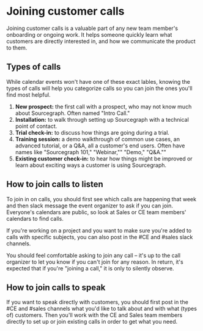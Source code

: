 # Joining customer calls

Joining customer calls is a valuable part of any new team member's onboarding or ongoing work. It helps someone quickly learn what customers are directly interested in, and how we communicate the product to them.

## Types of calls

While calendar events won't have one of these exact lables, knowing the types of calls will help you categorize calls so you can join the ones you'll find most helpful. 

1. **New prospect:** the first call with a prospect, who may not know much about Sourcegraph. Often named "Intro Call."
1. **Installation:** to walk through setting up Sourcegraph with a technical point of contact.  
1. **Trial check-in:** to discuss how things are going during a trial.
1. **Training session:** a demo walkthrough of common use cases, an advanced tutorial, or a Q&A, all a customer's end users. Often have names like "Sourcegraph 101," "Webinar,"" "Demo," "Q&A.""
1. **Existing customer check-in:** to hear how things might be improved or learn about exciting ways a customer is using Sourcegraph. 

## How to join calls to listen

To join in on calls, you should first see which calls are happening that week and then slack message the event organizer to ask if you can join. Everyone's calendars are public, so look at Sales or CE team members' calendars to find calls. 

If you're working on a project and you want to make sure you're added to calls with specific subjects, you can also post in the #CE and #sales slack channels. 

You should feel comfortable asking to join any call – it's up to the call organizer to let you know if you can't join for any reason. In return, it's expected that if you're "joining a call," it is only to silently observe. 

## How to join calls to speak

If you want to speak directly with customers, you should first post in the #CE and #sales channels what you'd like to talk about and with what (types of) customers. Then you'll work with the CE and Sales team members directly to set up or join existing calls in order to get what you need. 